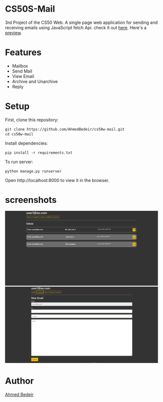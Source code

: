# CS50S-Mail

3rd Project of the CS50 Web.
A single page web application for sending and receiving emails using JavaScript fetch Api.
check it out [here](https://cs50.harvard.edu/web/2020/projects/3/mail/#specification).
Here's a [preview](https://www.youtube.com/watch?v=jPlfs-W37cM).

# Features
- Mailbox
- Send Mail
- View Email
- Archive and Unarchive
- Reply

# Setup

First, clone this repository:

```
git clone https://github.com/AhmedBedeir/cs50w-mail.git
cd cs50w-mail
```
Install dependencies:
```
pip install -r requirements.txt
```
To run server:
```
python manage.py runserver
```
Open http://localhost:8000 to view it in the browser.

# screenshots
![inbox](./mail/static/mail/images/inpox.JPG)
![send](./mail/static/mail/images/sent.JPG)

# Author
[Ahmed Bedeir](https://www.linkedin.com/in/ahmed-bedeir-45b0171bb/)
